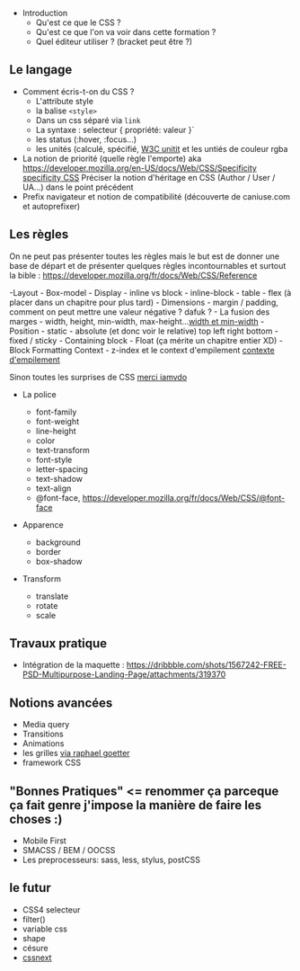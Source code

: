 - Introduction
    - Qu'est ce que le CSS ?
    - Qu'est ce que l'on va voir dans cette formation ?
    - Quel éditeur utiliser ? (bracket peut être ?)
    
## Le langage

- Comment écris-t-on du CSS ?
    - L'attribute style 
    - la balise `<style>`  
    - Dans un css séparé via `link` 
    - La syntaxe : selecteur { propriété: valeur }` 
    - les status (:hover, :focus...)
    - les unités (calculé, spécifié, [W3C unitit](https://www.w3.org/Style/Examples/007/units.fr.html) et les untiés de couleur rgba
- La notion de priorité (quelle règle l'emporte) aka https://developer.mozilla.org/en-US/docs/Web/CSS/Specificity [specificity CSS](https://specificity.keegan.st/)
 Préciser la notion d'héritage en CSS (Author / User / UA...) dans le point précédent
- Prefix navigateur et notion de compatibilité (découverte de caniuse.com et autoprefixer)

## Les règles

On ne peut pas présenter toutes les règles mais le but est de donner une base de départ et de présenter quelques règles incontournables et surtout la bible : https://developer.mozilla.org/fr/docs/Web/CSS/Reference

-Layout
    - Box-model
    - Display
        - inline vs block
        - inline-block
        - table
        - flex (à placer dans un chapitre pour plus tard)
    - Dimensions
        - margin / padding, comment on peut mettre une valeur négative ? dafuk ?
        - La fusion des marges
        - width, height, min-width, max-height...[width et min-width](http://goetter.tumblr.com/post/64119638003/quiz-parce-que-la-taille-%C3%A7a-compte)
    - Position
        - static
        - absolute (et donc voir le relative) top left right bottom
        - fixed / sticky
    - Containing block
    - Float (ça mérite un chapitre entier XD)
    - Block Formatting Context
    - z-index et le context d'empilement [contexte d'empilement](http://iamvdo.me/blog/comprendre-z-index-et-les-contextes-dempilement)
    
Sinon toutes les surprises de CSS [merci iamvdo](http://iamvdo.me/blog/ce-que-vous-avez-toujours-voulu-savoir-sur-css)
    
- La police
    - font-family
    - font-weight
    - line-height
    - color
    - text-transform
    - font-style
    - letter-spacing
    - text-shadow
    - text-align
    - @font-face, https://developer.mozilla.org/fr/docs/Web/CSS/@font-face


- Apparence
    - background
    - border
    - box-shadow
- Transform
    - translate
    - rotate
    - scale
    
## Travaux pratique 

- Intégration de la maquette : https://dribbble.com/shots/1567242-FREE-PSD-Multipurpose-Landing-Page/attachments/319370 

## Notions avancées

- Media query
- Transitions
- Animations
- les grilles [via raphael goetter](https://blog.goetter.fr/2014/10/27/le-point-sur-les-grilles-en-css/)
- framework CSS

## "Bonnes Pratiques" <= renommer ça parceque ça fait genre j'impose la manière de faire les choses :)

- Mobile First
- SMACSS / BEM / OOCSS
- Les preprocesseurs: sass, less, stylus, postCSS

## le futur 
- CSS4 selecteur
- filter()
- variable css
- shape
- césure
- [cssnext](http://cssnext.io/)
